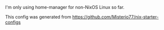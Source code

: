 I'm only using home-manager for non-NixOS Linux so far.

This config was generated from https://github.com/Misterio77/nix-starter-configs
